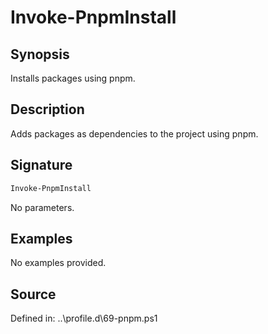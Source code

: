 # Invoke-PnpmInstall

## Synopsis

Installs packages using pnpm.

## Description

Adds packages as dependencies to the project using pnpm.

## Signature

```powershell
Invoke-PnpmInstall
```

No parameters.

## Examples

No examples provided.

## Source

Defined in: ..\profile.d\69-pnpm.ps1
